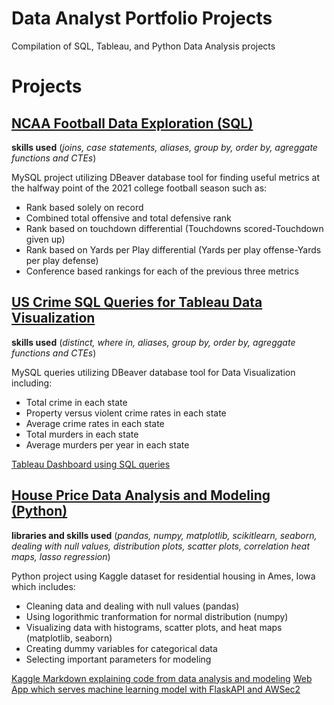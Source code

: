 # Data Analyst Portfolio Projects

Compilation of SQL, Tableau, and Python Data Analysis projects

# Projects

## [NCAA Football Data Exploration (SQL)](https://github.com/maskrap97/DataAnalystPortfolioProjects/blob/main/MidSeasonEDA.sql)
**skills used** (*joins, case statements, aliases, group by, order by, agreggate functions and CTEs*)

MySQL project utilizing DBeaver database tool for finding useful metrics at the halfway point of the 2021 college football season such as:

* Rank based solely on record
* Combined total offensive and total defensive rank
* Rank based on touchdown differential (Touchdowns scored-Touchdown given up)
* Rank based on Yards per Play differential (Yards per play offense-Yards per play defense)
* Conference based rankings for each of the previous three metrics

## [US Crime SQL Queries for Tableau Data Visualization](https://github.com/maskrap97/DataAnalystPortfolioProjects/blob/main/UScrime_Tableau.sql)
**skills used** (*distinct, where in, aliases, group by, order by, agreggate functions and CTEs*)

MySQL queries utilizing DBeaver database tool for Data Visualization including:

* Total crime in each state
* Property versus violent crime rates in each state
* Average crime rates in each state
* Total murders in each state
* Average murders per year in each state

[Tableau Dashboard using SQL queries](https://public.tableau.com/app/profile/sam.park1295/viz/UnitedStatesCrime1960-2019/UnitedStatesCrime)

## [House Price Data Analysis and Modeling (Python)](https://github.com/maskrap97/DataAnalystPortfolioProjects/blob/main/MidSeasonEDA.sql)
**libraries and skills used** (*pandas, numpy, matplotlib, scikitlearn, seaborn, dealing with null values, distribution plots, scatter plots, correlation heat maps, lasso regression*)

Python project using Kaggle dataset for residential housing in Ames, Iowa which includes:

* Cleaning data and dealing with null values (pandas)
* Using logorithmic tranformation for normal distribution (numpy)
* Visualizing data with histograms, scatter plots, and heat maps (matplotlib, seaborn)
* Creating dummy variables for categorical data
* Selecting important parameters for modeling

[Kaggle Markdown explaining code from data analysis and modeling](https://www.kaggle.com/maskrap97/easy-to-follow-eda-and-machine-learning-python?scriptVersionId=68357698)
[Web App which serves machine learning model with FlaskAPI and AWSec2](http://ec2-54-215-122-77.us-west-1.compute.amazonaws.com:5000)
